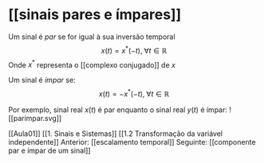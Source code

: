 # [[sinais pares e ímpares]]

Um sinal é _par_ se for igual à sua inversão temporal
$$x(t)=x^\ast(-t),\; \forall t \in \mathbb{R}$$
Onde $x^\ast$ representa o [[complexo conjugado]] de $x$

Um sinal é _ímpar_ se:
$$x(t)=-x^\ast(-t),\; \forall t \in \mathbb{R}$$

Por exemplo, sinal real $x(t)$ é par enquanto o sinal real $y(t)$ é ímpar:
![[parimpar.svg]]

[[Aula01]]
[[1. Sinais e Sistemas]]
[[1.2 Transformação da variável independente]]
Anterior: [[escalamento temporal]]
Seguinte: [[componente par e ímpar de um sinal]]
